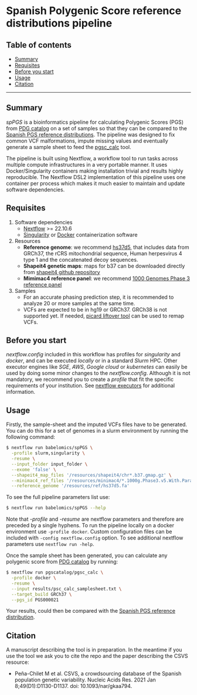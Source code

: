 # Spanish Polygenic Score reference distributions pipeline

## Table of contents
  * [Summary](#summary)
  * [Requisites](#requisites)
  * [Before you start](#before-you-start)
  * [Usage](#usage)
  * [Citation](#citation)

-------------------------------------------------------------

## Summary
*spPGS* is a bioinformatics pipeline for calculating Polygenic Scores (PGS) from [PDG catalog](https://www.pgscatalog.org) on a set of samples so that they can be compared to the [Spanish PGS reference distributions](http://csvs.clinbioinfosspa.es/?tab=pgs). The pipeline was designed to fix common VCF malformations, impute missing values and eventually generate a sample sheet to feed the [pgsc_calc](https://github.com/PGScatalog/pgsc_calc) tool.

The pipeline is built using Nextflow, a workflow tool to run tasks across multiple compute infrastructures in a very portable manner. It uses Docker/Singularity containers making installation trivial and results highly reproducible. The Nextflow DSL2 implementation of this pipeline uses one container per process which makes it much easier to maintain and update software dependencies.


## Requisites
1. Software dependencies
    * [Nextflow](https://www.nextflow.io) >= 22.10.6
    * [Singularity](https://apptainer.org/docs/user/latest/) or [Docker](https://docs.docker.com/) containerization software 
2. Resources
    * **Reference genome**: we recommend [hs37d5](http://ftp.1000genomes.ebi.ac.uk/vol1/ftp/technical/reference/phase2_reference_assembly_sequence/), that includes data from GRCh37, the rCRS mitochondrial sequence, Human herpesvirus 4 type 1 and the concatenated decoy sequences. 
    * **Shapeit4 genetic maps**: maps for b37 can be downloaded directly from [shapeit4 github repository](https://github.com/odelaneau/shapeit4/blob/master/maps/genetic_maps.b37.tar.gz)
    * **Mimimac4 reference panel**: we recommend [1000 Genomes Phase 3 reference panel](http://share.sph.umich.edu/minimac3/G1K_P3_M3VCF_FILES_WITH_ESTIMATES.tar.gz)
3. Samples
    * For an accurate phasing prediction step, it is recommended to analyze 20 or more samples at the same time. 
    * VCFs are expected to be in hg19 or GRCh37. GRCh38 is not supported yet. If needed, [picard liftover tool](https://gatk.broadinstitute.org/hc/en-us/articles/360036831351-LiftoverVcf-Picard-) can be used to remap VCFs.


## Before you start
*nextflow.config* included in this workflow has profiles for *singularity* and *docker*, and can be executed *locally* or in a standard *Slurm* HPC. Other executor engines like *SGE*, *AWS*, *Google cloud* or *kubernetes* can easily be used by doing some minor changes to the *nextflow.config*. Although it is not mandatory, we recommend you to create a *profile* that fit the specific requirements of your institution. See [nextflow executors](https://www.nextflow.io/docs/latest/executor.html) for additional information.


## Usage
Firstly, the sample-sheet and the imputed VCFs files have to be generated. You can do this for a set of genomes in a slurm environment by running the following command:

```bash
$ nextflow run babelomics/spPGS \
  -profile slurm,singularity \
  -resume \
  --input_folder input_folder \
  --exome 'false' \
  --shapeit4_map_files '/resources/shapeit4/chr*.b37.gmap.gz' \
  --minimac4_ref_files '/resources/minimac4/*.1000g.Phase3.v5.With.Parameter.Estimates.m3vcf.gz' \
  --reference_genome '/resources/ref/hs37d5.fa'
```

To see the full pipeline parameters list use:

```bash
$ nextflow run babelomics/spPGS --help 
```

Note that *-profile* and *-resume* are nextflow parameters and therefore are preceded by a single hyphens. To run the pipeline locally on a docker environment use `-profile docker`. Custom configuration files can be included with `-config nextflow.config` option. To see additional nextflow parameters use `nextflow run -help`.


Once the sample sheet has been generated, you can calculate any polygenic score from [PDG catalog](https://www.pgscatalog.org) by running:

```bash
$ nextflow run pgscatalog/pgsc_calc \
  -profile docker \
  -resume \
  --input results/psc_calc_samplesheet.txt \
  --target_build GRCh37 \
  --pgs_id PGS000021
```

Your results, could then be compared with the [Spanish PGS reference distribution](http://csvs.clinbioinfosspa.es/?tab=pgs).


## Citation
A manuscript describing the tool is in preparation. In the meantime if you use the tool we ask you to cite the repo and the paper describing the CSVS resource:  
  * Peña-Chilet M et al. CSVS, a crowdsourcing database of the Spanish population genetic variability. Nucleic Acids Res. 2021 Jan 8;49(D1):D1130-D1137. doi: 10.1093/nar/gkaa794.


